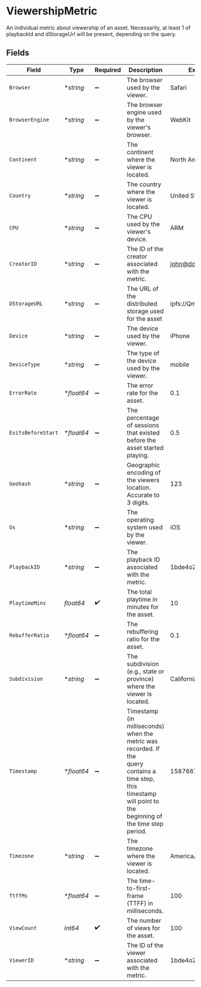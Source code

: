 # ViewershipMetric

An individual metric about viewership of an asset. Necessarily, at least
1 of playbackId and dStorageUrl will be present, depending on the query.



## Fields

| Field                                                                                                                                                             | Type                                                                                                                                                              | Required                                                                                                                                                          | Description                                                                                                                                                       | Example                                                                                                                                                           |
| ----------------------------------------------------------------------------------------------------------------------------------------------------------------- | ----------------------------------------------------------------------------------------------------------------------------------------------------------------- | ----------------------------------------------------------------------------------------------------------------------------------------------------------------- | ----------------------------------------------------------------------------------------------------------------------------------------------------------------- | ----------------------------------------------------------------------------------------------------------------------------------------------------------------- |
| `Browser`                                                                                                                                                         | **string*                                                                                                                                                         | :heavy_minus_sign:                                                                                                                                                | The browser used by the viewer.                                                                                                                                   | Safari                                                                                                                                                            |
| `BrowserEngine`                                                                                                                                                   | **string*                                                                                                                                                         | :heavy_minus_sign:                                                                                                                                                | The browser engine used by the viewer's browser.                                                                                                                  | WebKit                                                                                                                                                            |
| `Continent`                                                                                                                                                       | **string*                                                                                                                                                         | :heavy_minus_sign:                                                                                                                                                | The continent where the viewer is located.                                                                                                                        | North America                                                                                                                                                     |
| `Country`                                                                                                                                                         | **string*                                                                                                                                                         | :heavy_minus_sign:                                                                                                                                                | The country where the viewer is located.                                                                                                                          | United States                                                                                                                                                     |
| `CPU`                                                                                                                                                             | **string*                                                                                                                                                         | :heavy_minus_sign:                                                                                                                                                | The CPU used by the viewer's device.                                                                                                                              | ARM                                                                                                                                                               |
| `CreatorID`                                                                                                                                                       | **string*                                                                                                                                                         | :heavy_minus_sign:                                                                                                                                                | The ID of the creator associated with the metric.                                                                                                                 | john@doe.com                                                                                                                                                      |
| `DStorageURL`                                                                                                                                                     | **string*                                                                                                                                                         | :heavy_minus_sign:                                                                                                                                                | The URL of the distributed storage used for the asset                                                                                                             | ipfs://QmZ4                                                                                                                                                       |
| `Device`                                                                                                                                                          | **string*                                                                                                                                                         | :heavy_minus_sign:                                                                                                                                                | The device used by the viewer.                                                                                                                                    | iPhone                                                                                                                                                            |
| `DeviceType`                                                                                                                                                      | **string*                                                                                                                                                         | :heavy_minus_sign:                                                                                                                                                | The type of the device used by the viewer.                                                                                                                        | mobile                                                                                                                                                            |
| `ErrorRate`                                                                                                                                                       | **float64*                                                                                                                                                        | :heavy_minus_sign:                                                                                                                                                | The error rate for the asset.                                                                                                                                     | 0.1                                                                                                                                                               |
| `ExitsBeforeStart`                                                                                                                                                | **float64*                                                                                                                                                        | :heavy_minus_sign:                                                                                                                                                | The percentage of sessions that existed before the asset started<br/>playing.<br/>                                                                                | 0.5                                                                                                                                                               |
| `Geohash`                                                                                                                                                         | **string*                                                                                                                                                         | :heavy_minus_sign:                                                                                                                                                | Geographic encoding of the viewers location. Accurate to 3 digits.                                                                                                | 123                                                                                                                                                               |
| `Os`                                                                                                                                                              | **string*                                                                                                                                                         | :heavy_minus_sign:                                                                                                                                                | The operating system used by the viewer.                                                                                                                          | iOS                                                                                                                                                               |
| `PlaybackID`                                                                                                                                                      | **string*                                                                                                                                                         | :heavy_minus_sign:                                                                                                                                                | The playback ID associated with the metric.                                                                                                                       | 1bde4o2i6xycudoy                                                                                                                                                  |
| `PlaytimeMins`                                                                                                                                                    | *float64*                                                                                                                                                         | :heavy_check_mark:                                                                                                                                                | The total playtime in minutes for the asset.                                                                                                                      | 10                                                                                                                                                                |
| `RebufferRatio`                                                                                                                                                   | **float64*                                                                                                                                                        | :heavy_minus_sign:                                                                                                                                                | The rebuffering ratio for the asset.                                                                                                                              | 0.1                                                                                                                                                               |
| `Subdivision`                                                                                                                                                     | **string*                                                                                                                                                         | :heavy_minus_sign:                                                                                                                                                | The subdivision (e.g., state or province) where the viewer is<br/>located.<br/>                                                                                   | California                                                                                                                                                        |
| `Timestamp`                                                                                                                                                       | **float64*                                                                                                                                                        | :heavy_minus_sign:                                                                                                                                                | Timestamp (in milliseconds) when the metric was recorded. If the<br/>query contains a time step, this timestamp will point to the<br/>beginning of the time step period.<br/> | 1587667174725                                                                                                                                                     |
| `Timezone`                                                                                                                                                        | **string*                                                                                                                                                         | :heavy_minus_sign:                                                                                                                                                | The timezone where the viewer is located.                                                                                                                         | America/Los_Angeles                                                                                                                                               |
| `TtffMs`                                                                                                                                                          | **float64*                                                                                                                                                        | :heavy_minus_sign:                                                                                                                                                | The time-to-first-frame (TTFF) in milliseconds.                                                                                                                   | 100                                                                                                                                                               |
| `ViewCount`                                                                                                                                                       | *int64*                                                                                                                                                           | :heavy_check_mark:                                                                                                                                                | The number of views for the asset.                                                                                                                                | 100                                                                                                                                                               |
| `ViewerID`                                                                                                                                                        | **string*                                                                                                                                                         | :heavy_minus_sign:                                                                                                                                                | The ID of the viewer associated with the metric.                                                                                                                  | 1bde4o2i6xycudoy                                                                                                                                                  |